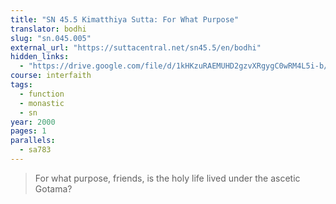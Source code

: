 ```yaml
---
title: "SN 45.5 Kimatthiya Sutta: For What Purpose"
translator: bodhi
slug: "sn.045.005"
external_url: "https://suttacentral.net/sn45.5/en/bodhi"
hidden_links:
  - "https://drive.google.com/file/d/1kHKzuRAEMUHD2gzvXRgygC0wRM4L5i-b/view?usp=drivesdk"
course: interfaith
tags:
  - function
  - monastic
  - sn
year: 2000
pages: 1
parallels:
  - sa783
---
```


> For what purpose, friends, is the holy life lived under the ascetic Gotama?

<!---->
